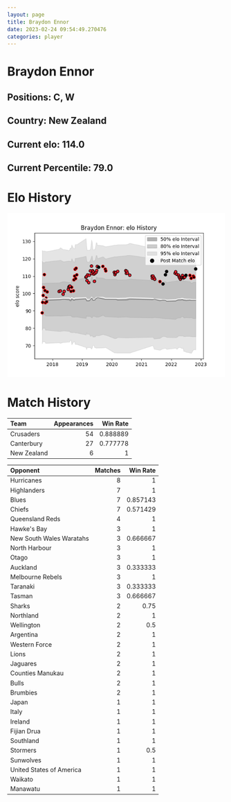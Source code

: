 ```yaml
---  
layout: page  
title: Braydon Ennor  
date: 2023-02-24 09:54:49.270476  
categories: player  
---
```

# Braydon Ennor

## Positions: C, W

## Country: New Zealand

## Current elo: 114.0

## Current Percentile: 79.0

# Elo History


![elo history](history_BraydonEnnor.png)
# Match History


| Team        |   Appearances |   Win Rate |
|:------------|--------------:|-----------:|
| Crusaders   |            54 |   0.888889 |
| Canterbury  |            27 |   0.777778 |
| New Zealand |             6 |   1        |

| Opponent                 |   Matches |   Win Rate |
|:-------------------------|----------:|-----------:|
| Hurricanes               |         8 |   1        |
| Highlanders              |         7 |   1        |
| Blues                    |         7 |   0.857143 |
| Chiefs                   |         7 |   0.571429 |
| Queensland Reds          |         4 |   1        |
| Hawke's Bay              |         3 |   1        |
| New South Wales Waratahs |         3 |   0.666667 |
| North Harbour            |         3 |   1        |
| Otago                    |         3 |   1        |
| Auckland                 |         3 |   0.333333 |
| Melbourne Rebels         |         3 |   1        |
| Taranaki                 |         3 |   0.333333 |
| Tasman                   |         3 |   0.666667 |
| Sharks                   |         2 |   0.75     |
| Northland                |         2 |   1        |
| Wellington               |         2 |   0.5      |
| Argentina                |         2 |   1        |
| Western Force            |         2 |   1        |
| Lions                    |         2 |   1        |
| Jaguares                 |         2 |   1        |
| Counties Manukau         |         2 |   1        |
| Bulls                    |         2 |   1        |
| Brumbies                 |         2 |   1        |
| Japan                    |         1 |   1        |
| Italy                    |         1 |   1        |
| Ireland                  |         1 |   1        |
| Fijian Drua              |         1 |   1        |
| Southland                |         1 |   1        |
| Stormers                 |         1 |   0.5      |
| Sunwolves                |         1 |   1        |
| United States of America |         1 |   1        |
| Waikato                  |         1 |   1        |
| Manawatu                 |         1 |   1        |